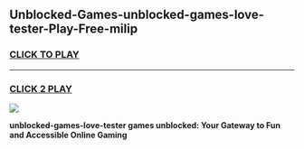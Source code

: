 
## Unblocked-Games-unblocked-games-love-tester-Play-Free-milip
<h3>
<a href="https://premium76.site?title=unblocked-games-love-tester&ref=17A">CLICK TO PLAY</a></h3>
<hr>

<h3>
<a href="https://premium76.site?title=unblocked-games-love-tester&ref=17A">CLICK 2 PLAY</a>
  
</h3>

<a href="https://premium76.site?title=unblocked-games-love-tester&ref=17A"><img src="https://clearcache.store/games.png"></a>


**unblocked-games-love-tester games unblocked: Your Gateway to Fun and Accessible Online Gaming**
